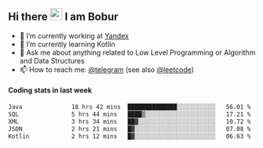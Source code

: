 ## Hi there <img src="https://media.giphy.com/media/hvRJCLFzcasrR4ia7z/giphy.gif" width="25px" height="25px"> I am Bobur

- 💼 I’m currently working at [Yandex](https://yandex.ru/)
- 🌱 I’m currently learning Kotlin
- 💬 Ask me about anything related to Low Level Programming or Algorithm and Data Structures
- 📫 How to reach me: [@telegram](https://t.me/octoant) (see also [@leetcode](https://leetcode.com/octoant/))    

#### Coding stats in last week

<!--START_SECTION:waka-->

```txt
Java              18 hrs 42 mins  ██████████████░░░░░░░░░░░   56.01 %
SQL               5 hrs 44 mins   ████▒░░░░░░░░░░░░░░░░░░░░   17.21 %
XML               3 hrs 34 mins   ██▓░░░░░░░░░░░░░░░░░░░░░░   10.72 %
JSON              2 hrs 21 mins   █▓░░░░░░░░░░░░░░░░░░░░░░░   07.08 %
Kotlin            2 hrs 12 mins   █▓░░░░░░░░░░░░░░░░░░░░░░░   06.63 %
```

<!--END_SECTION:waka-->
